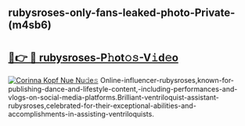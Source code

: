 ## rubysroses-only-fans​-leaked-photo​-Private-(m4sb6)


# <h2><a href="https://mediaupload.pro?title=rubysroses&ref=git">🔗👉 🔴 rubysroses-P𝚑ot𝚘𝚜-V𝚒d𝚎o</a></h2>

[![Corinna Kopf Nue Nu𝚍e𝚜](https://i.imgur.com/0qMVB7G.gif)](https://mediaupload.pro?title=rubysroses&ref=git)
Online-influencer-rubysroses,known-for-publishing-dance-and-lifestyle-content,-including-performances-and-vlogs-on-social-media-platforms.Brilliant-ventriloquist-assistant-rubysroses,celebrated-for-their-exceptional-abilities-and-accomplishments-in-assisting-ventriloquists.  